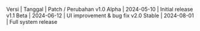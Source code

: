 Versi | Tanggal | Patch / Perubahan
v1.0 Alpha | 2024-05-10 | Initial release
v1.1 Beta | 2024-06-12 | UI improvement & bug fix
v2.0 Stable | 2024-08-01 | Full system release
